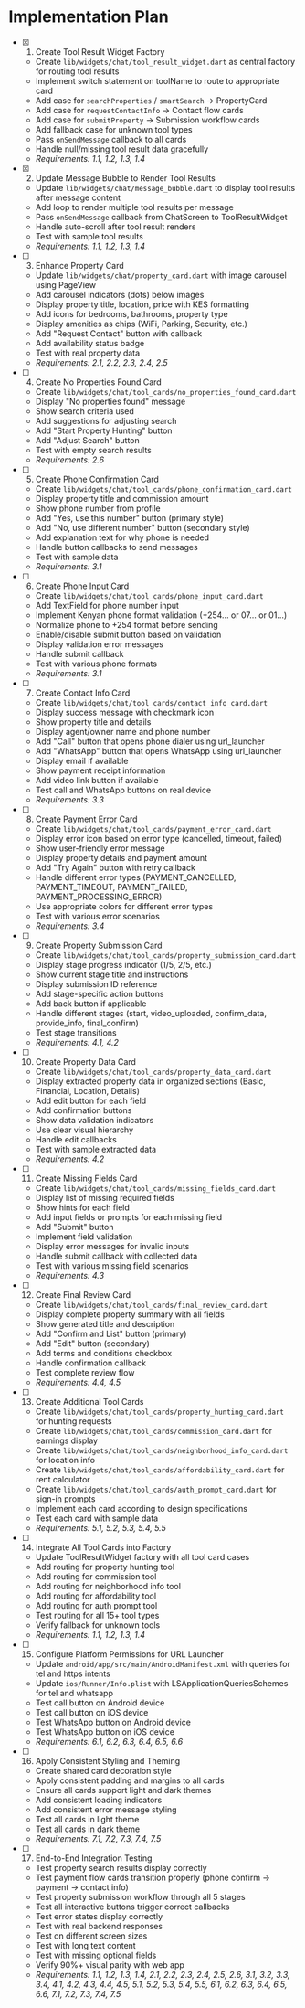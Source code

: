 # Implementation Plan

- [x] 1. Create Tool Result Widget Factory





  - Create `lib/widgets/chat/tool_result_widget.dart` as central factory for routing tool results
  - Implement switch statement on toolName to route to appropriate card
  - Add case for `searchProperties` / `smartSearch` → PropertyCard
  - Add case for `requestContactInfo` → Contact flow cards
  - Add case for `submitProperty` → Submission workflow cards
  - Add fallback case for unknown tool types
  - Pass `onSendMessage` callback to all cards
  - Handle null/missing tool result data gracefully
  - _Requirements: 1.1, 1.2, 1.3, 1.4_

- [x] 2. Update Message Bubble to Render Tool Results





  - Update `lib/widgets/chat/message_bubble.dart` to display tool results after message content
  - Add loop to render multiple tool results per message
  - Pass `onSendMessage` callback from ChatScreen to ToolResultWidget
  - Handle auto-scroll after tool result renders
  - Test with sample tool results
  - _Requirements: 1.1, 1.2, 1.3, 1.4_

- [ ] 3. Enhance Property Card
  - Update `lib/widgets/chat/property_card.dart` with image carousel using PageView
  - Add carousel indicators (dots) below images
  - Display property title, location, price with KES formatting
  - Add icons for bedrooms, bathrooms, property type
  - Display amenities as chips (WiFi, Parking, Security, etc.)
  - Add "Request Contact" button with callback
  - Add availability status badge
  - Test with real property data
  - _Requirements: 2.1, 2.2, 2.3, 2.4, 2.5_

- [ ] 4. Create No Properties Found Card
  - Create `lib/widgets/chat/tool_cards/no_properties_found_card.dart`
  - Display "No properties found" message
  - Show search criteria used
  - Add suggestions for adjusting search
  - Add "Start Property Hunting" button
  - Add "Adjust Search" button
  - Test with empty search results
  - _Requirements: 2.6_

- [ ] 5. Create Phone Confirmation Card
  - Create `lib/widgets/chat/tool_cards/phone_confirmation_card.dart`
  - Display property title and commission amount
  - Show phone number from profile
  - Add "Yes, use this number" button (primary style)
  - Add "No, use different number" button (secondary style)
  - Add explanation text for why phone is needed
  - Handle button callbacks to send messages
  - Test with sample data
  - _Requirements: 3.1_

- [ ] 6. Create Phone Input Card
  - Create `lib/widgets/chat/tool_cards/phone_input_card.dart`
  - Add TextField for phone number input
  - Implement Kenyan phone format validation (+254... or 07... or 01...)
  - Normalize phone to +254 format before sending
  - Enable/disable submit button based on validation
  - Display validation error messages
  - Handle submit callback
  - Test with various phone formats
  - _Requirements: 3.1_

- [ ] 7. Create Contact Info Card
  - Create `lib/widgets/chat/tool_cards/contact_info_card.dart`
  - Display success message with checkmark icon
  - Show property title and details
  - Display agent/owner name and phone number
  - Add "Call" button that opens phone dialer using url_launcher
  - Add "WhatsApp" button that opens WhatsApp using url_launcher
  - Display email if available
  - Show payment receipt information
  - Add video link button if available
  - Test call and WhatsApp buttons on real device
  - _Requirements: 3.3_

- [ ] 8. Create Payment Error Card
  - Create `lib/widgets/chat/tool_cards/payment_error_card.dart`
  - Display error icon based on error type (cancelled, timeout, failed)
  - Show user-friendly error message
  - Display property details and payment amount
  - Add "Try Again" button with retry callback
  - Handle different error types (PAYMENT_CANCELLED, PAYMENT_TIMEOUT, PAYMENT_FAILED, PAYMENT_PROCESSING_ERROR)
  - Use appropriate colors for different error types
  - Test with various error scenarios
  - _Requirements: 3.4_

- [ ] 9. Create Property Submission Card
  - Create `lib/widgets/chat/tool_cards/property_submission_card.dart`
  - Display stage progress indicator (1/5, 2/5, etc.)
  - Show current stage title and instructions
  - Display submission ID reference
  - Add stage-specific action buttons
  - Add back button if applicable
  - Handle different stages (start, video_uploaded, confirm_data, provide_info, final_confirm)
  - Test stage transitions
  - _Requirements: 4.1, 4.2_

- [ ] 10. Create Property Data Card
  - Create `lib/widgets/chat/tool_cards/property_data_card.dart`
  - Display extracted property data in organized sections (Basic, Financial, Location, Details)
  - Add edit button for each field
  - Add confirmation buttons
  - Show data validation indicators
  - Use clear visual hierarchy
  - Handle edit callbacks
  - Test with sample extracted data
  - _Requirements: 4.2_

- [ ] 11. Create Missing Fields Card
  - Create `lib/widgets/chat/tool_cards/missing_fields_card.dart`
  - Display list of missing required fields
  - Show hints for each field
  - Add input fields or prompts for each missing field
  - Add "Submit" button
  - Implement field validation
  - Display error messages for invalid inputs
  - Handle submit callback with collected data
  - Test with various missing field scenarios
  - _Requirements: 4.3_

- [ ] 12. Create Final Review Card
  - Create `lib/widgets/chat/tool_cards/final_review_card.dart`
  - Display complete property summary with all fields
  - Show generated title and description
  - Add "Confirm and List" button (primary)
  - Add "Edit" button (secondary)
  - Add terms and conditions checkbox
  - Handle confirmation callback
  - Test complete review flow
  - _Requirements: 4.4, 4.5_

- [ ] 13. Create Additional Tool Cards
  - Create `lib/widgets/chat/tool_cards/property_hunting_card.dart` for hunting requests
  - Create `lib/widgets/chat/tool_cards/commission_card.dart` for earnings display
  - Create `lib/widgets/chat/tool_cards/neighborhood_info_card.dart` for location info
  - Create `lib/widgets/chat/tool_cards/affordability_card.dart` for rent calculator
  - Create `lib/widgets/chat/tool_cards/auth_prompt_card.dart` for sign-in prompts
  - Implement each card according to design specifications
  - Test each card with sample data
  - _Requirements: 5.1, 5.2, 5.3, 5.4, 5.5_

- [ ] 14. Integrate All Tool Cards into Factory
  - Update ToolResultWidget factory with all tool card cases
  - Add routing for property hunting tool
  - Add routing for commission tool
  - Add routing for neighborhood info tool
  - Add routing for affordability tool
  - Add routing for auth prompt tool
  - Test routing for all 15+ tool types
  - Verify fallback for unknown tools
  - _Requirements: 1.1, 1.2, 1.3, 1.4_

- [ ] 15. Configure Platform Permissions for URL Launcher
  - Update `android/app/src/main/AndroidManifest.xml` with queries for tel and https intents
  - Update `ios/Runner/Info.plist` with LSApplicationQueriesSchemes for tel and whatsapp
  - Test call button on Android device
  - Test call button on iOS device
  - Test WhatsApp button on Android device
  - Test WhatsApp button on iOS device
  - _Requirements: 6.1, 6.2, 6.3, 6.4, 6.5, 6.6_

- [ ] 16. Apply Consistent Styling and Theming
  - Create shared card decoration style
  - Apply consistent padding and margins to all cards
  - Ensure all cards support light and dark themes
  - Add consistent loading indicators
  - Add consistent error message styling
  - Test all cards in light theme
  - Test all cards in dark theme
  - _Requirements: 7.1, 7.2, 7.3, 7.4, 7.5_

- [ ] 17. End-to-End Integration Testing
  - Test property search results display correctly
  - Test payment flow cards transition properly (phone confirm → payment → contact info)
  - Test property submission workflow through all 5 stages
  - Test all interactive buttons trigger correct callbacks
  - Test error states display correctly
  - Test with real backend responses
  - Test on different screen sizes
  - Test with long text content
  - Test with missing optional fields
  - Verify 90%+ visual parity with web app
  - _Requirements: 1.1, 1.2, 1.3, 1.4, 2.1, 2.2, 2.3, 2.4, 2.5, 2.6, 3.1, 3.2, 3.3, 3.4, 4.1, 4.2, 4.3, 4.4, 4.5, 5.1, 5.2, 5.3, 5.4, 5.5, 6.1, 6.2, 6.3, 6.4, 6.5, 6.6, 7.1, 7.2, 7.3, 7.4, 7.5_
